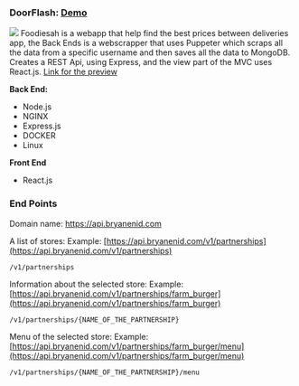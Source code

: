 ### DoorFlash: [Demo](https://bryanenid.github.io/doorflash/)

![](https://i.ibb.co/k5mnMwy/Capture.png)
Foodiesah is a webapp that help find the best prices between deliveries app, the Back Ends is a webscrapper that uses Puppeter which scraps all the data from a specific username and then saves all the data to MongoDB.
Creates a REST Api, using Express, and the view part of the MVC uses React.js.
[Link for the preview](https://nkevin98.github.io/foodiesah/)

**Back End:** 
- Node.js
- NGINX
- Express.js
- DOCKER
- Linux

**Front End** 
- React.js

### End Points
Domain name: https://api.bryanenid.com

A list of stores: Example: [https://api.bryanenid.com/v1/partnerships](https://api.bryanenid.com/v1/partnerships)
```
/v1/partnerships
```


Information about the selected store: Example: [https://api.bryanenid.com/v1/partnerships/farm_burger](https://api.bryanenid.com/v1/partnerships/farm_burger)
```
/v1/partnerships/{NAME_OF_THE_PARTNERSHIP}
```


Menu of the selected store: Example: [https://api.bryanenid.com/v1/partnerships/farm_burger/menu](https://api.bryanenid.com/v1/partnerships/farm_burger/menu)
```
/v1/partnerships/{NAME_OF_THE_PARTNERSHIP}/menu
```





